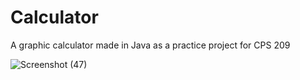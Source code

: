# Calculator
A graphic calculator made in Java as a practice project for CPS 209


![Screenshot (47)](https://github.com/vrundp1/Calculator/assets/154644489/d177b61f-96fc-4489-a076-663f958d761a)
